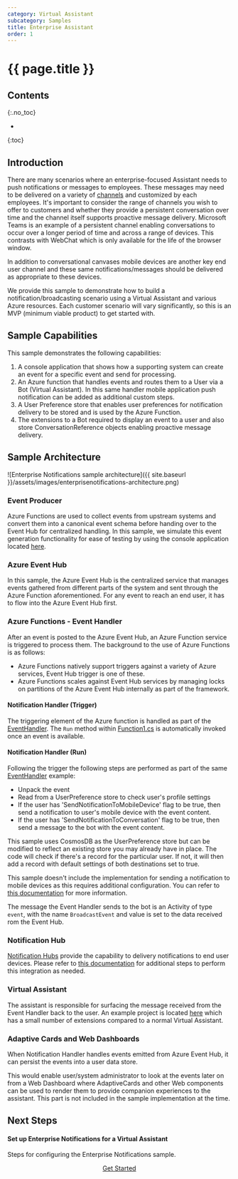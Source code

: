 ```yaml
---
category: Virtual Assistant
subcategory: Samples
title: Enterprise Assistant
order: 1
---
```


# {{ page.title }}
## Contents
{:.no_toc}

* 
{:toc}

## Introduction

There are many scenarios where an enterprise-focused Assistant needs to push notifications or messages to employees.
These messages may need to be delivered on a variety of [channels](https://docs.microsoft.com/en-us/azure/bot-service/bot-service-manage-channels?view=azure-bot-service-4.0) and customized by each employees.
It's important to consider the range of channels you wish to offer to customers and whether they provide a persistent conversation over time and the channel itself supports proactive message delivery. Microsoft Teams is an example of a persistent channel enabling conversations to occur over a longer period of time and across a range of devices. This contrasts with WebChat which is only available for the life of the browser window.

In addition to conversational canvases mobile devices are another key end user channel and these same notifications/messages should be delivered as appropriate to these devices.

We provide this sample to demonstrate how to build a notification/broadcasting scenario using a Virtual Assistant and various Azure resources.
Each customer scenario will vary significantly, so this is an MVP (minimum viable product) to get started with.

## Sample Capabilities

This sample demonstrates the following capabilities: 

1. A console application that shows how a supporting system can create an event for a specific event and send for processing.
2. An Azure function that handles events and routes them to a User via a Bot (Virtual Assistant). In this same handler mobile application push notification can be added as additional custom steps. 
3. A User Preference store that enables user preferences for notification delivery to be stored and is used by the Azure Function.
3. The extensions to a Bot required to display an event to a user and also store ConversationReference objects enabling proactive message delivery.

## Sample Architecture

![Enterprise Notifications sample architecture]({{ site.baseurl }}/assets/images/enterprisenotifications-architecture.png)

### Event Producer

Azure Functions are used to collect events from upstream systems and convert them into a canonical event schema before handing over to the Event Hub for centralized handling. In this sample, we simulate this event generation functionality for ease of testing by using the console application located [here](/samples/EnterpriseNotification/EventProducer).

### Azure Event Hub

In this sample, the Azure Event Hub is the centralized service that manages events gathered from different parts of the system and sent through the Azure Function aforementioned. For any event to reach an end user, it has to flow into the Azure Event Hub first.

### Azure Functions - Event Handler

After an event is posted to the Azure Event Hub, an Azure Function service is triggered to process them. The background to the use of Azure Functions is as follows:

- Azure Functions natively support triggers against a variety of Azure services, Event Hub trigger is one of these.
- Azure Functions scales against Event Hub services by managing locks on partitions of the Azure Event Hub internally as part of the framework.

#### Notification Handler (Trigger)

The triggering element of the Azure function is handled as part of the [EventHandler](/samples/EnterpriseNotification/EventHandler). The `Run` method within [Function1.cs]({{site.repo}}/samples/EnterpriseNotification/EventHandler/Function1.cs) is automatically invoked once an event is available.

#### Notification Handler (Run)

Following the trigger the following steps are performed as part of the same [EventHandler]({{site.repo}}/samples/EnterpriseNotification/EventHandler) example:

- Unpack the event
- Read from a UserPreference store to check user's profile settings
- If the user has 'SendNotificationToMobileDevice' flag to be true, then send a notification to user's mobile device with the event content.
- If the user has 'SendNotificationToConversation' flag to be true, then send a message to the bot with the event content.

This sample uses CosmosDB as the UserPreference store but can be modified to reflect an existing store you may already have in place. The code will check if there's a record for the particular user. If not, it will then add a record with default settings of both destinations set to true.

This sample doesn't include the implementation for sending a notification to mobile devices as this requires additional configuration. You can refer to [this documentation](https://docs.microsoft.com/en-us/azure/notification-hubs/notification-hubs-aspnet-backend-ios-apple-apns-notification) for more information.

The message the Event Handler sends to the bot is an Activity of type `event`, with the name `BroadcastEvent` and value is set to the data received rom the Event Hub.

### Notification Hub

[Notification Hubs](https://azure.microsoft.com/en-us/services/notification-hubs) provide the capability to delivery notifications to end user devices. Please refer to [this documentation](https://docs.microsoft.com/en-us/azure/notification-hubs/notification-hubs-aspnet-backend-ios-apple-apns-notification) for additional steps to perform this integration as needed.

### Virtual Assistant

The assistant is responsible for surfacing the message received from the Event Handler back to the user. An example project is located [here]({{site.repo}}/samples/EnterpriseNotification/VirtualAssistant) which has a small number of extensions compared to a normal Virtual Assistant. 

### Adaptive Cards and Web Dashboards

When Notification Handler handles events emitted from Azure Event Hub, it can persist the events into a user data store. 

This would enable user/system administrator to look at the events later on from a Web Dashboard where AdaptiveCards and other Web components can be used to render them to provide companion experiences to the assistant. This part is not included in the sample implementation at the time.


## Next Steps

<div class="card-group">
    <div class="card">
        <div class="card-body">
            <h4 class="card-title">Set up Enterprise Notifications for a Virtual Assistant</h4>
            <p class="card-text">Steps for configuring the Enterprise Notifications sample.</p>
        </div>
        <div class="card-footer" style="display: flex; justify-content: center;">
            <a href="{{site.baseurl}}/howto/samples/enterprisenotifications" class="btn btn-primary">Get Started</a>
        </div>
    </div>
</div>
